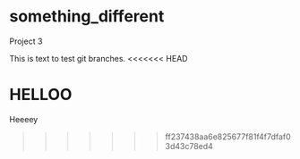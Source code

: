 # something_different
Project 3

This is text to test git branches.
<<<<<<< HEAD

HELLOO
=======
 Heeeey
>>>>>>> ff237438aa6e825677f81f4f7dfaf03d43c78ed4
